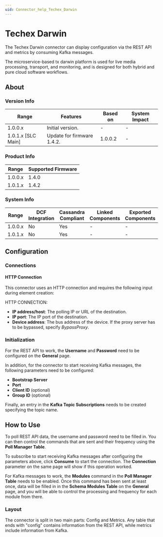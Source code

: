 ```yaml
---
uid: Connector_help_Techex_Darwin
---
```


# Techex Darwin

The Techex Darwin connector can display configuration via the REST API and metrics by consuming Kafka messages.

The microservice-based tx darwin platform is used for live media processing, transport, and monitoring, and is designed for both hybrid and pure cloud software workflows.

## About

### Version Info

| Range              | Features                   | Based on | System Impact |
|--------------------|----------------------------|----------|---------------|
| 1.0.0.x            | Initial version.           | -        | -             |
| 1.0.1.x [SLC Main] | Update for firmware 1.4.2. | 1.0.0.2  | -             |

### Product Info

| Range   | Supported Firmware |
|---------|--------------------|
| 1.0.0.x | 1.4.0              |
| 1.0.1.x | 1.4.2              |

### System Info

| Range   | DCF Integration | Cassandra Compliant | Linked Components | Exported Components |
|---------|-----------------|---------------------|-------------------|---------------------|
| 1.0.0.x | No              | Yes                 | -                 | -                   |
| 1.0.1.x | No              | Yes                 | -                 | -                   |

## Configuration

### Connections

#### HTTP Connection

This connector uses an HTTP connection and requires the following input during element creation:

HTTP CONNECTION:

- **IP address/host**: The polling IP or URL of the destination.
- **IP port**: The IP port of the destination.
- **Device address**: The bus address of the device. If the proxy server has to be bypassed, specify *BypassProxy*.

### Initialization

For the REST API to work, the **Username** and **Password** need to be configured on the **General** page.

In addition, for the connector to start receiving Kafka messages, the following parameters need to be configured:

- **Bootstrap Server**
- **Port**
- **Client ID** (optional)
- **Group ID** (optional)

Finally, an entry in the **Kafka Topic Subscriptions** needs to be created specifying the topic name.

## How to Use

To poll REST API data, the username and password need to be filled in. You can then control the commands that are sent and their frequency using the **Poll Manager Table**.

To subscribe to start receiving Kafka messages after configuring the parameters above, click **Consume** to start the connection. The **Connection** parameter on the same page will show if this operation worked.

For Kafka messages to work, the **Modules** command in the **Poll Manager Table** needs to be enabled. Once this command has been sent at least once, data will be filled in in the **Schema Modules Table** on the **General** page, and you will be able to control the processing and frequency for each module from there.

### Layout

The connector is split in two main parts: Config and Metrics. Any table that ends with "config" contains information from the REST API, while metrics include information from Kafka.
